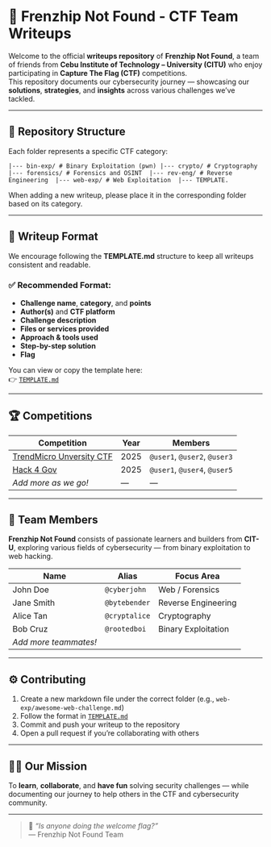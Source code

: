 # 🧩 Frenzhip Not Found - CTF Team Writeups

Welcome to the official **writeups repository** of **Frenzhip Not Found**, a team of friends from **Cebu Institute of Technology – University (CITU)** who enjoy participating in **Capture The Flag (CTF)** competitions.  
This repository documents our cybersecurity journey — showcasing our **solutions**, **strategies**, and **insights** across various challenges we’ve tackled.

---

## 🧱 Repository Structure

Each folder represents a specific CTF category:

``
|--- bin-exp/ # Binary Exploitation (pwn)
|--- crypto/ # Cryptography
|--- forensics/ # Forensics and OSINT 
|--- rev-eng/ # Reverse Engineering 
|--- web-exp/ # Web Exploitation 
|--- TEMPLATE.
``

When adding a new writeup, please place it in the corresponding folder based on its category.

---

## 🧩 Writeup Format

We encourage following the **TEMPLATE.md** structure to keep all writeups consistent and readable.

### ✅ Recommended Format:
- **Challenge name**, **category**, and **points**
- **Author(s)** and **CTF platform**
- **Challenge description**
- **Files or services provided**
- **Approach & tools used**
- **Step-by-step solution**
- **Flag**

You can view or copy the template here:  
👉 [`TEMPLATE.md`](./TEMPLATE.md)

---

## 🏆 Competitions

| Competition | Year | Members |
|--------------|------|----------|
| [TrendMicro Unversity CTF](https://examplectf.com) | 2025 | `@user1`, `@user2`, `@user3` |
| [Hack 4 Gov](https://cybersecph.com) | 2025 | `@user1`, `@user4`, `@user5` |
| *Add more as we go!* | — | — |

---

## 👥 Team Members

**Frenzhip Not Found** consists of passionate learners and builders from **CIT-U**, exploring various fields of cybersecurity — from binary exploitation to web hacking.

| Name | Alias | Focus Area |
|------|--------|-------------|
| John Doe | `@cyberjohn` | Web / Forensics |
| Jane Smith | `@bytebender` | Reverse Engineering |
| Alice Tan | `@cryptalice` | Cryptography |
| Bob Cruz | `@rootedboi` | Binary Exploitation |
| *Add more teammates!* | | |

---

## ⚙️ Contributing

1. Create a new markdown file under the correct folder (e.g., `web-exp/awesome-web-challenge.md`)
2. Follow the format in [`TEMPLATE.md`](./TEMPLATE.md)
3. Commit and push your writeup to the repository
4. Open a pull request if you’re collaborating with others

---

## 🏴‍☠️ Our Mission

To **learn**, **collaborate**, and **have fun** solving security challenges — while documenting our journey to help others in the CTF and cybersecurity community.

---

> 💬 *“Is anyone doing the welcome flag?”*  
> — Frenzhip Not Found Team
```
